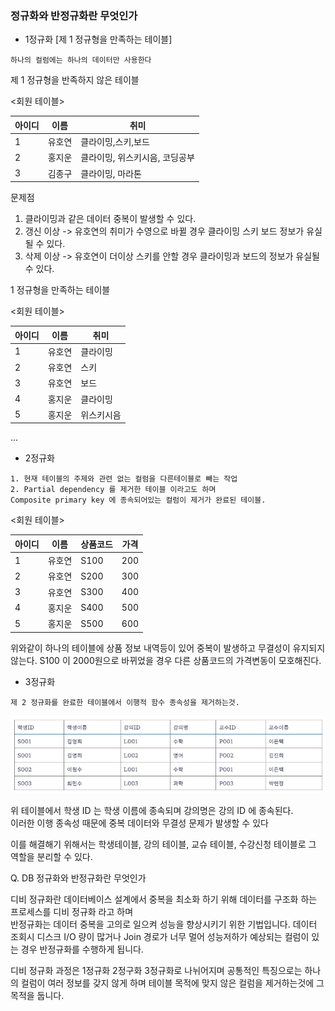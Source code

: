 ### 정규화와 반정규화란 무엇인가

- 1정규화 [제 1 정규형을 만족하는 테이블]
```text
하나의 컬럼에는 하나의 데이터만 사용한다
```
제 1 정규형을 반족하지 않은 테이블 

<회원 테이블>

| 아이디 | 이름  | 취미                |   
|-----|-----|-------------------|   
| 1   | 유호연 | 클라이밍,스키,보드        |   
| 2   | 홍지운 | 클라이밍, 위스키시음, 코딩공부 |   
| 3   | 김종구 | 클라이밍, 마라톤           |   

문제점
1. 클라이밍과 같은 데이터 중복이 발생할 수 있다.
2. 갱신 이상 -> 유호연의 취미가 수영으로 바뀔 경우 클라이밍 스키 보드 정보가 유실 될 수 있다. 
3. 삭제 이상 -> 유호연이 더이상 스키를 안할 경우 클라이밍과 보드의 정보가 유실될 수 있다.

1 정규형을 만족하는 테이블

<회원 테이블>

| 아이디 | 이름  | 취미                |   
|-----|-----|-------------------|   
| 1   | 유호연 | 클라이밍        |   
| 2   | 유호연 | 스키        |   
| 3   | 유호연 | 보드        |   
| 4   | 홍지운 | 클라이밍 |
| 5   | 홍지운 | 위스키시음 |
 ...

- 2정규화  
```text
1. 현재 테이블의 주제와 관련 없는 컬럼을 다른테이블로 빼는 작업
2. Partial dependency 를 제거한 테이블 이라고도 하며 
Composite primary key 에 종속되어있는 컬럼이 제거가 완료된 테이블.
```

<회원 테이블>

| 아이디 | 이름  | 상품코드 | 가격  |   
|-----|-----|------|-----|   
| 1   | 유호연 | S100 | 200 |   
| 2   | 유호연 | S200 | 300 |   
| 3   | 유호연 | S300 | 400 |   
| 4   | 홍지운 | S400 | 500 |
| 5   | 홍지운 | S500 | 600 |

위와같이 하나의 테이블에 상품 정보 내역등이 있어 중복이 발생하고 무결성이 유지되지 않는다.
S100 이 2000원으로 바뀌었을 경우 다른 상품코드의 가격변동이 모호해진다.

- 3정규화
```text
제 2 정규화를 완료한 테이블에서 이행적 함수 종속성을 제거하는것.
```
![img.png](../이미지/img.png)

위 테이블에서 학생 ID 는 학생 이름에 종속되며 강의명은 강의 ID 에 종속된다.<br>
이러한 이행 종속성 때문에 중복 데이터와 무결성 문제가 발생할 수 있다

이를 해결해기 위해서는 학생테이블, 강의 테이블, 교슈 테이블, 수강신청 테이블로 그 역할을 분리할 수 있다.

Q. DB 정규화와 반정규화란 무엇인가

디비 정규화란 데이터베이스 설계에서 중복을 최소화 하기 위해 데이터를 구조화 하는 프로세스를 디비 정규화 라고 하며
<br>
반정규화는 데이터 중복을 고의로 일으켜 성능을 향상시키기 위한 기법입니다. 데이터 조회시 디스크 I/O 량이 많거나
Join 경로가 너무 멀어 성능저하가 예상되는 컬럼이 있는 경우 반정규화를 수행하게 됩니다.

디비 정규화 과정은 1정규화 2정구화 3정규화로 나뉘어지며
공통적인 특징으로는 하나의 컬럼이 여러 정보를 갖지 않게 하며 테이블 목적에 맞지 않은 컬럼을 제거하는것에 그 목적을 둡니다.




